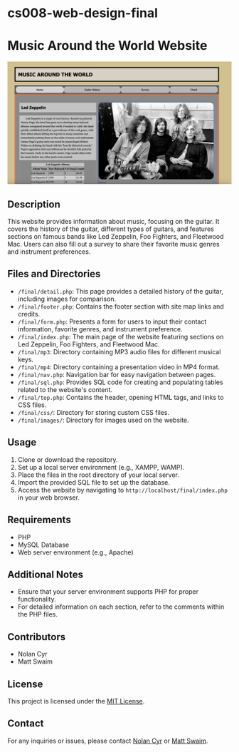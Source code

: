 # cs008-web-design-final
# Music Around the World Website

![Website Screenshot](images/website-screenshot.png)

## Description

This website provides information about music, focusing on the guitar. It covers the history of the guitar, different types of guitars, and features sections on famous bands like Led Zeppelin, Foo Fighters, and Fleetwood Mac. Users can also fill out a survey to share their favorite music genres and instrument preferences.

## Files and Directories

- `/final/detail.php`: This page provides a detailed history of the guitar, including images for comparison.
- `/final/footer.php`: Contains the footer section with site map links and credits.
- `/final/form.php`: Presents a form for users to input their contact information, favorite genres, and instrument preference.
- `/final/index.php`: The main page of the website featuring sections on Led Zeppelin, Foo Fighters, and Fleetwood Mac.
- `/final/mp3`: Directory containing MP3 audio files for different musical keys.
- `/final/mp4`: Directory containing a presentation video in MP4 format.
- `/final/nav.php`: Navigation bar for easy navigation between pages.
- `/final/sql.php`: Provides SQL code for creating and populating tables related to the website's content.
- `/final/top.php`: Contains the header, opening HTML tags, and links to CSS files.
- `/final/css/`: Directory for storing custom CSS files.
- `/final/images/`: Directory for images used on the website.

## Usage

1. Clone or download the repository.
2. Set up a local server environment (e.g., XAMPP, WAMP).
3. Place the files in the root directory of your local server.
4. Import the provided SQL file to set up the database.
5. Access the website by navigating to `http://localhost/final/index.php` in your web browser.

## Requirements

- PHP
- MySQL Database
- Web server environment (e.g., Apache)

## Additional Notes

- Ensure that your server environment supports PHP for proper functionality.
- For detailed information on each section, refer to the comments within the PHP files.

## Contributors

- Nolan Cyr
- Matt Swaim

## License

This project is licensed under the [MIT License](LICENSE).

## Contact

For any inquiries or issues, please contact [Nolan Cyr](mailto:nolangcyr@gmail.com) or [Matt Swaim](mailto:matthew.swaim@uvm.edu>).
